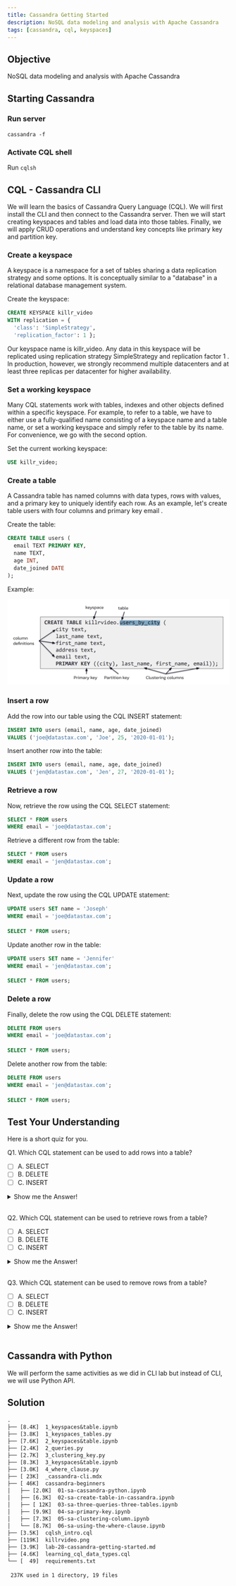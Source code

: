 ```yaml
---
title: Cassandra Getting Started
description: NoSQL data modeling and analysis with Apache Cassandra
tags: [cassandra, cql, keyspaces]
---
```


## Objective

NoSQL data modeling and analysis with Apache Cassandra

## Starting Cassandra

### Run server

`cassandra -f`

### Activate CQL shell

Run `cqlsh`

## CQL - Cassandra CLI

We will learn the basics of Cassandra Query Language (CQL). We will first install the CLI and then connect to the Cassandra server. Then we will start creating keyspaces and tables and load data into those tables. Finally, we will apply CRUD operations and understand key concepts like primary key and partition key.

### Create a keyspace

A keyspace is a namespace for a set of tables sharing a data replication strategy and some options. It is conceptually similar to a "database" in a relational database management system.

Create the keyspace:

```sql
CREATE KEYSPACE killr_video
WITH replication = {
  'class': 'SimpleStrategy', 
  'replication_factor': 1 }; 
```

Our keyspace name is killr_video. Any data in this keyspace will be replicated using replication strategy SimpleStrategy and replication factor 1 . In production, however, we strongly recommend multiple datacenters and at least three replicas per datacenter for higher availability.

### Set a working keyspace

Many CQL statements work with tables, indexes and other objects defined within a specific keyspace. For example, to refer to a table, we have to either use a fully-qualified name consisting of a keyspace name and a table name, or set a working keyspace and simply refer to the table by its name. For convenience, we go with the second option.

Set the current working keyspace:

```sql
USE killr_video;
```

### Create a table

A Cassandra table has named columns with data types, rows with values, and a primary key to uniquely identify each row. As an example, let's create table users with four columns and primary key email .

Create the table:

```sql
CREATE TABLE users (
  email TEXT PRIMARY KEY,
  name TEXT,
  age INT,
  date_joined DATE
);
```

Example:

![](killrvideo.png)

### Insert a row

Add the row into our table using the CQL INSERT statement:

```sql
INSERT INTO users (email, name, age, date_joined) 
VALUES ('joe@datastax.com', 'Joe', 25, '2020-01-01');
```

Insert another row into the table:

```sql
INSERT INTO users (email, name, age, date_joined) 
VALUES ('jen@datastax.com', 'Jen', 27, '2020-01-01');
```

### Retrieve a row

Now, retrieve the row using the CQL SELECT statement:

```sql
SELECT * FROM users
WHERE email = 'joe@datastax.com';
```

Retrieve a different row from the table:

```sql
SELECT * FROM users
WHERE email = 'jen@datastax.com';
```

### Update a row

Next, update the row using the CQL UPDATE statement:

```sql
UPDATE users SET name = 'Joseph' 
WHERE email = 'joe@datastax.com';

SELECT * FROM users;
```

Update another row in the table:

```sql
UPDATE users SET name = 'Jennifer' 
WHERE email = 'jen@datastax.com';

SELECT * FROM users;
```

### Delete a row

Finally, delete the row using the CQL DELETE statement:

```sql
DELETE FROM users 
WHERE email = 'joe@datastax.com';

SELECT * FROM users;
```

Delete another row from the table:

```sql
DELETE FROM users 
WHERE email = 'jen@datastax.com';

SELECT * FROM users;
```

## Test Your Understanding

Here is a short quiz for you.

Q1. Which CQL statement can be used to add rows into a table?

- [ ] A. SELECT
- [ ] B. DELETE
- [ ] C. INSERT

<details>
    <summary>Show me the Answer! </summary>
    C
</details>
<br/>

Q2. Which CQL statement can be used to retrieve rows from a table?

- [ ] A. SELECT
- [ ] B. DELETE
- [ ] C. INSERT

<details>
    <summary>Show me the Answer! </summary>
    A
</details>
<br/>

Q3. Which CQL statement can be used to remove rows from a table?

- [ ] A. SELECT
- [ ] B. DELETE
- [ ] C. INSERT

<details>
    <summary>Show me the Answer! </summary>
    B
</details>
<br/>


## Cassandra with Python

We will perform the same activities as we did in CLI lab but instead of CLI, we will use Python API.

## Solution

```
.
├── [8.4K]  1_keyspaces&table.ipynb
├── [3.8K]  1_keyspaces_tables.py
├── [7.6K]  2_keyspaces&table.ipynb
├── [2.4K]  2_queries.py
├── [2.7K]  3_clustering_key.py
├── [8.3K]  3_keyspaces&table.ipynb
├── [3.0K]  4_where_clause.py
├── [ 23K]  _cassandra-cli.mdx
├── [ 46K]  cassandra-beginners
│   ├── [2.0K]  01-sa-cassandra-python.ipynb
│   ├── [6.3K]  02-sa-create-table-in-cassandra.ipynb
│   ├── [ 12K]  03-sa-three-queries-three-tables.ipynb
│   ├── [9.9K]  04-sa-primary-key.ipynb
│   ├── [7.3K]  05-sa-clustering-column.ipynb
│   └── [8.7K]  06-sa-using-the-where-clause.ipynb
├── [3.5K]  cqlsh_intro.cql
├── [119K]  killrvideo.png
├── [3.9K]  lab-28-cassandra-getting-started.md
├── [4.6K]  learning_cql_data_types.cql
└── [  49]  requirements.txt

 237K used in 1 directory, 19 files
```